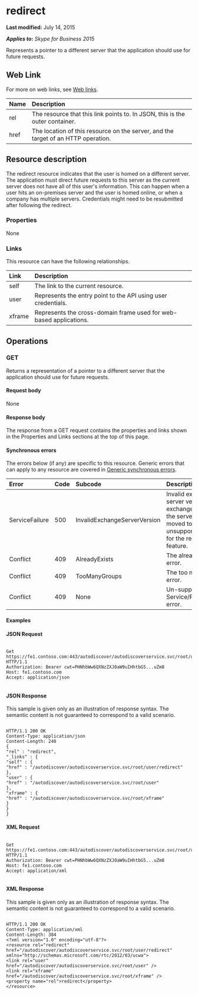 
# redirect 

**Last modified:** July 14, 2015

_**Applies to:** Skype for Business 2015_

Represents a pointer to a different server that the application should use for future requests. 

## Web Link
<a name="sectionSection0"> </a>

For more on web links, see [Web links](WebLinks.md).



|**Name**|**Description**|
|:-----|:-----|
|rel|The resource that this link points to. In JSON, this is the outer container.|
|href|The location of this resource on the server, and the target of an HTTP operation.|

## Resource description
<a name="sectionSection1"> </a>

The redirect resource indicates that the user is homed on a different server. The application must direct future requests to this server as the current server does not have all of this user's information. This can happen when a user hits an on-premises server and the user is homed online, or when a company has multiple servers. Credentials might need to be resubmitted after following the redirect. 


### Properties

None


### Links

This resource can have the following relationships.



|**Link**|**Description**|
|:-----|:-----|
|self|The link to the current resource.|
|user|Represents the entry point to the API using user credentials.|
|xframe|Represents the cross-domain frame used for web-based applications.|

## Operations
<a name="sectionSection2"> </a>




### GET

Returns a representation of a pointer to a different server that the application should use for future requests.


#### Request body

None


#### Response body

The response from a GET request contains the properties and links shown in the Properties and Links sections at the top of this page.


#### Synchronous errors

The errors below (if any) are specific to this resource. Generic errors that can apply to any resource are covered in [Generic synchronous errors](GenericSynchronousErrors.md).



|**Error**|**Code**|**Subcode**|**Description**|
|:-----|:-----|:-----|:-----|
|ServiceFailure|500|InvalidExchangeServerVersion|Invalid exchange server version.The exchange mailbox of the server might have moved to an unsupported version for the required feature.|
|Conflict|409|AlreadyExists|The already exists error.|
|Conflict|409|TooManyGroups|The too many groups error.|
|Conflict|409|None|Un-supported Service/Resource/API error.|

#### Examples




#### JSON Request


```

Get https://fe1.contoso.com:443/autodiscover/autodiscoverservice.svc/root/user/redirect HTTP/1.1
Authorization: Bearer cwt=PHNhbWw6QXNzZXJ0aW9uIHhtbG5...uZm8
Host: fe1.contoso.com
Accept: application/json


```


#### JSON Response

This sample is given only as an illustration of response syntax. The semantic content is not guaranteed to correspond to a valid scenario.


```

HTTP/1.1 200 OK
Content-Type: application/json
Content-Length: 240
{
"rel" : "redirect",
"_links" : {
"self" : {
"href" : "/autodiscover/autodiscoverservice.svc/root/user/redirect"
},
"user" : {
"href" : "/autodiscover/autodiscoverservice.svc/root/user"
},
"xframe" : {
"href" : "/autodiscover/autodiscoverservice.svc/root/xframe"
}
}
}

```


#### XML Request


```

Get https://fe1.contoso.com:443/autodiscover/autodiscoverservice.svc/root/user/redirect HTTP/1.1
Authorization: Bearer cwt=PHNhbWw6QXNzZXJ0aW9uIHhtbG5...uZm8
Host: fe1.contoso.com
Accept: application/xml


```


#### XML Response

This sample is given only as an illustration of response syntax. The semantic content is not guaranteed to correspond to a valid scenario.


```

HTTP/1.1 200 OK
Content-Type: application/xml
Content-Length: 384
<?xml version="1.0" encoding="utf-8"?>
<resource rel="redirect" href="/autodiscover/autodiscoverservice.svc/root/user/redirect" xmlns="http://schemas.microsoft.com/rtc/2012/03/ucwa">
<link rel="user" href="/autodiscover/autodiscoverservice.svc/root/user" />
<link rel="xframe" href="/autodiscover/autodiscoverservice.svc/root/xframe" />
<property name="rel">redirect</property>
</resource>

```

